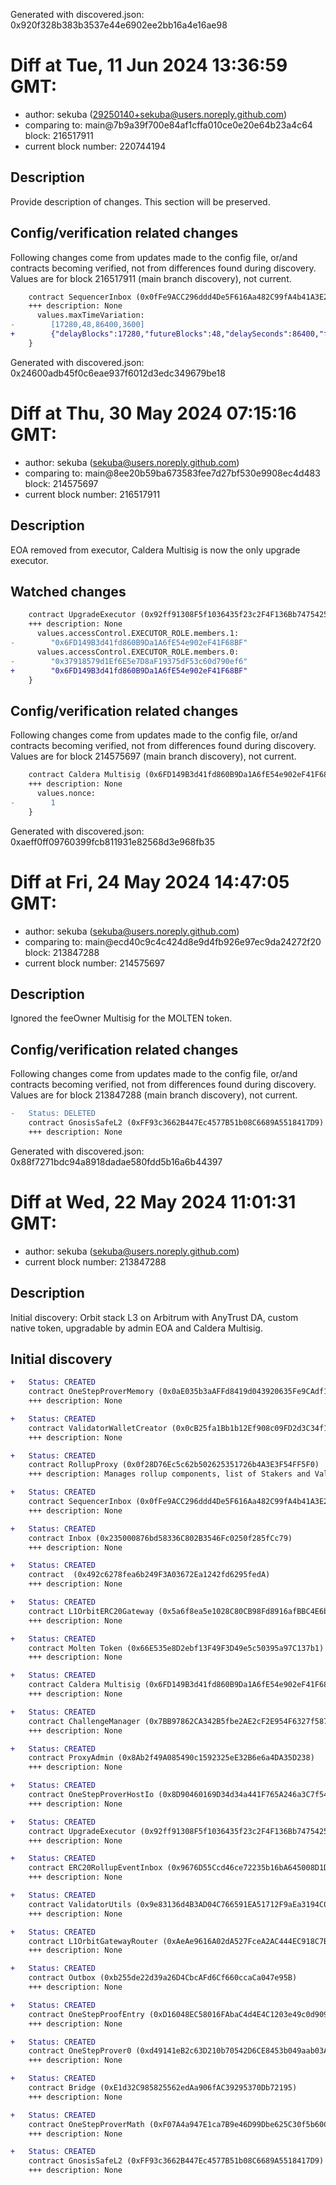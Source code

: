 Generated with discovered.json: 0x920f328b383b3537e44e6902ee2bb16a4e16ae98

# Diff at Tue, 11 Jun 2024 13:36:59 GMT:

- author: sekuba (<29250140+sekuba@users.noreply.github.com>)
- comparing to: main@7b9a39f700e84af1cffa010ce0e20e64b23a4c64 block: 216517911
- current block number: 220744194

## Description

Provide description of changes. This section will be preserved.

## Config/verification related changes

Following changes come from updates made to the config file,
or/and contracts becoming verified, not from differences found during
discovery. Values are for block 216517911 (main branch discovery), not current.

```diff
    contract SequencerInbox (0x0fFe9ACC296ddd4De5F616Aa482C99fA4b41A3E2) {
    +++ description: None
      values.maxTimeVariation:
-        [17280,48,86400,3600]
+        {"delayBlocks":17280,"futureBlocks":48,"delaySeconds":86400,"futureSeconds":3600}
    }
```

Generated with discovered.json: 0x24600adb45f0c6eae937f6012d3edc349679be18

# Diff at Thu, 30 May 2024 07:15:16 GMT:

- author: sekuba (<sekuba@users.noreply.github.com>)
- comparing to: main@8ee20b59ba673583fee7d27bf530e9908ec4d483 block: 214575697
- current block number: 216517911

## Description

EOA removed from executor, Caldera Multisig is now the only upgrade executor.

## Watched changes

```diff
    contract UpgradeExecutor (0x92ff91308F5f1036435f23c2F4F136Bb7475425d) {
    +++ description: None
      values.accessControl.EXECUTOR_ROLE.members.1:
-        "0x6FD149B3d41fd860B9Da1A6fE54e902eF41F68BF"
      values.accessControl.EXECUTOR_ROLE.members.0:
-        "0x37918579d1Ef6E5e7D8aF19375dF53c60d790ef6"
+        "0x6FD149B3d41fd860B9Da1A6fE54e902eF41F68BF"
    }
```

## Config/verification related changes

Following changes come from updates made to the config file,
or/and contracts becoming verified, not from differences found during
discovery. Values are for block 214575697 (main branch discovery), not current.

```diff
    contract Caldera Multisig (0x6FD149B3d41fd860B9Da1A6fE54e902eF41F68BF) {
    +++ description: None
      values.nonce:
-        1
    }
```

Generated with discovered.json: 0xaeff0ff09760399fcb811931e82568d3e968fb35

# Diff at Fri, 24 May 2024 14:47:05 GMT:

- author: sekuba (<sekuba@users.noreply.github.com>)
- comparing to: main@ecd40c9c4c424d8e9d4fb926e97ec9da24272f20 block: 213847288
- current block number: 214575697

## Description

Ignored the feeOwner Multisig for the MOLTEN token.

## Config/verification related changes

Following changes come from updates made to the config file,
or/and contracts becoming verified, not from differences found during
discovery. Values are for block 213847288 (main branch discovery), not current.

```diff
-   Status: DELETED
    contract GnosisSafeL2 (0xFF93c3662B447Ec4577B51b08C6689A5518417D9)
    +++ description: None
```

Generated with discovered.json: 0x88f7271bdc94a8918dadae580fdd5b16a6b44397

# Diff at Wed, 22 May 2024 11:01:31 GMT:

- author: sekuba (<sekuba@users.noreply.github.com>)
- current block number: 213847288

## Description

Initial discovery: Orbit stack L3 on Arbitrum with AnyTrust DA, custom native token, upgradable by admin EOA and Caldera Multisig.

## Initial discovery

```diff
+   Status: CREATED
    contract OneStepProverMemory (0x0aE035b3aAFFd8419d043920635Fe9CAdf179615)
    +++ description: None
```

```diff
+   Status: CREATED
    contract ValidatorWalletCreator (0x0cB25fa1Bb1b12Ef908c09FD2d3C34f16F455DB3)
    +++ description: None
```

```diff
+   Status: CREATED
    contract RollupProxy (0x0f28D76Ec5c62b502625351726b4A3E3F54FF5F0)
    +++ description: Manages rollup components, list of Stakers and Validators. Entry point for Validators creating new Rollup Nodes (state commits) and Challengers submitting fraud proofs.
```

```diff
+   Status: CREATED
    contract SequencerInbox (0x0fFe9ACC296ddd4De5F616Aa482C99fA4b41A3E2)
    +++ description: None
```

```diff
+   Status: CREATED
    contract Inbox (0x235000876bd58336C802B3546Fc0250f285fCc79)
    +++ description: None
```

```diff
+   Status: CREATED
    contract  (0x492c6278fea6b249F3A03672Ea1242fd6295fedA)
    +++ description: None
```

```diff
+   Status: CREATED
    contract L1OrbitERC20Gateway (0x5a6f8ea5e1028C80CB98Fd8916afBBC4E6b23D80)
    +++ description: None
```

```diff
+   Status: CREATED
    contract Molten Token (0x66E535e8D2ebf13F49F3D49e5c50395a97C137b1)
    +++ description: None
```

```diff
+   Status: CREATED
    contract Caldera Multisig (0x6FD149B3d41fd860B9Da1A6fE54e902eF41F68BF)
    +++ description: None
```

```diff
+   Status: CREATED
    contract ChallengeManager (0x7BB97862CA342B5fbe2AE2cF2E954F6327f587b1)
    +++ description: None
```

```diff
+   Status: CREATED
    contract ProxyAdmin (0x8Ab2f49A085490c1592325eE32B6e6a4DA35D238)
    +++ description: None
```

```diff
+   Status: CREATED
    contract OneStepProverHostIo (0x8D90460169D34d34a441F765A246a3C7f54C77C1)
    +++ description: None
```

```diff
+   Status: CREATED
    contract UpgradeExecutor (0x92ff91308F5f1036435f23c2F4F136Bb7475425d)
    +++ description: None
```

```diff
+   Status: CREATED
    contract ERC20RollupEventInbox (0x9676D55Ccd46ce72235b16bA645008D1D3350B14)
    +++ description: None
```

```diff
+   Status: CREATED
    contract ValidatorUtils (0x9e83136d4B3AD04C766591EA51712F9aEa3194C0)
    +++ description: None
```

```diff
+   Status: CREATED
    contract L1OrbitGatewayRouter (0xAeAe9616A02dA527FceA2AC444EC918C7BfB9CdF)
    +++ description: None
```

```diff
+   Status: CREATED
    contract Outbox (0xb255de22d39a26D4CbcAFd6Cf660ccaCa047e95B)
    +++ description: None
```

```diff
+   Status: CREATED
    contract OneStepProofEntry (0xD16048EC58016FAbaC4d4E4C1203e49c0d9090E4)
    +++ description: None
```

```diff
+   Status: CREATED
    contract OneStepProver0 (0xd49141eB2c63D210b70542D6CE8453b049aab03A)
    +++ description: None
```

```diff
+   Status: CREATED
    contract Bridge (0xE1d32C985825562edAa906fAC39295370Db72195)
    +++ description: None
```

```diff
+   Status: CREATED
    contract OneStepProverMath (0xF07A4a947E1ca7B9e46D99Dbe625C30f5b60C706)
    +++ description: None
```

```diff
+   Status: CREATED
    contract GnosisSafeL2 (0xFF93c3662B447Ec4577B51b08C6689A5518417D9)
    +++ description: None
```
